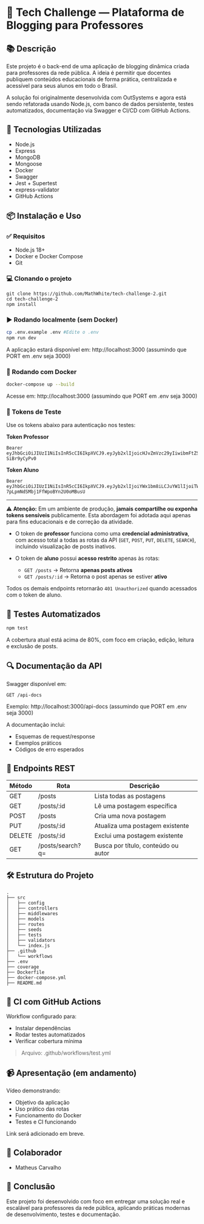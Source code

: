 # 📝 Tech Challenge — Plataforma de Blogging para Professores

## 📚 Descrição

Este projeto é o back-end de uma aplicação de blogging dinâmica criada para professores da rede pública. A ideia é permitir que docentes publiquem conteúdos educacionais de forma prática, centralizada e acessível para seus alunos em todo o Brasil.

A solução foi originalmente desenvolvida com OutSystems e agora está sendo refatorada usando Node.js, com banco de dados persistente, testes automatizados, documentação via Swagger e CI/CD com GitHub Actions.

## 🚀 Tecnologias Utilizadas

- Node.js
- Express
- MongoDB
- Mongoose
- Docker
- Swagger
- Jest + Supertest
- express-validator
- GitHub Actions

## 📦 Instalação e Uso

### ✅ Requisitos

- Node.js 18+
- Docker e Docker Compose
- Git

### 💻 Clonando o projeto

```
git clone https://github.com/MathWhite/tech-challenge-2.git
cd tech-challenge-2
npm install
```

### ▶️ Rodando localmente (sem Docker)

```bash
cp .env.example .env #Edite o .env
npm run dev
```

A aplicação estará disponível em: http://localhost:3000 (assumindo que PORT em .env seja 3000)

### 🐳 Rodando com Docker

```bash
docker-compose up --build
```
Acesse em: http://localhost:3000 (assumindo que PORT em .env seja 3000)

### 🔐 Tokens de Teste

Use os tokens abaixo para autenticação nos testes:

**Token Professor**

```
Bearer eyJhbGciOiJIUzI1NiIsInR5cCI6IkpXVCJ9.eyJyb2xlIjoicHJvZmVzc29yIiwibmFtZSI6Ik1hdGhldXMiLCJpYXQiOjE3NTI2NjgzMzZ9.BQUrflZw8QktIBmqOVWiPvu0jDowJl_-SiBr9yCyPv0
```

**Token Aluno**

```
Bearer eyJhbGciOiJIUzI1NiIsInR5cCI6IkpXVCJ9.eyJyb2xlIjoiYWx1bm8iLCJuYW1lIjoiTWF0aGV1cyIsImlhdCI6MTc1MjY2ODMzNn0.G6i94pkpNQQ5o-7pLpmNdSMbj1FfWpoBYn2U0oMBusU
```

---

⚠️ **Atenção:** Em um ambiente de produção, **jamais compartilhe ou exponha tokens sensíveis** publicamente. Esta abordagem foi adotada aqui apenas para fins educacionais e de correção da atividade.

- O token de **professor** funciona como uma **credencial administrativa**, com acesso total a todas as rotas da API (`GET`, `POST`, `PUT`, `DELETE`, `SEARCH`), incluindo visualização de posts inativos.

- O token de **aluno** possui **acesso restrito** apenas às rotas:
  - `GET /posts` → Retorna **apenas posts ativos**
  - `GET /posts/:id` → Retorna o post apenas se estiver **ativo**

Todos os demais endpoints retornarão `401 Unauthorized` quando acessados com o token de aluno.


## 🧪 Testes Automatizados

```bash
npm test
```

A cobertura atual está acima de 80%, com foco em criação, edição, leitura e exclusão de posts.

## 🔍 Documentação da API

Swagger disponível em:

```
GET /api-docs
```

Exemplo: http://localhost:3000/api-docs (assumindo que PORT em .env seja 3000)

A documentação inclui:
- Esquemas de request/response
- Exemplos práticos
- Códigos de erro esperados

## 📂 Endpoints REST

| Método | Rota               | Descrição                           |
|--------|--------------------|-------------------------------------|
| GET    | /posts             | Lista todas as postagens            |
| GET    | /posts/:id         | Lê uma postagem específica          |
| POST   | /posts             | Cria uma nova postagem              |
| PUT    | /posts/:id         | Atualiza uma postagem existente     |
| DELETE | /posts/:id         | Exclui uma postagem existente       |
| GET    | /posts/search?q=   | Busca por título, conteúdo ou autor |

## 🛠️ Estrutura do Projeto

```
.
├── src
│   ├── config
│   ├── controllers
│   ├── middlewares
│   ├── models
│   ├── routes
│   ├── seeds
│   ├── tests
│   ├── validators
│   └── index.js
├── .github
│   └── workflows
├── .env
├── coverage
├── Dockerfile
├── docker-compose.yml
├── README.md
```

## 🧪 CI com GitHub Actions

Workflow configurado para:
- Instalar dependências
- Rodar testes automatizados
- Verificar cobertura mínima

> Arquivo: .github/workflows/test.yml

## 📹 Apresentação (em andamento)

Vídeo demonstrando:
- Objetivo da aplicação
- Uso prático das rotas
- Funcionamento do Docker
- Testes e CI funcionando

Link será adicionado em breve.

## 🤝 Colaborador

- Matheus Carvalho

## 🏁 Conclusão

Este projeto foi desenvolvido com foco em entregar uma solução real e escalável para professores da rede pública, aplicando práticas modernas de desenvolvimento, testes e documentação.

